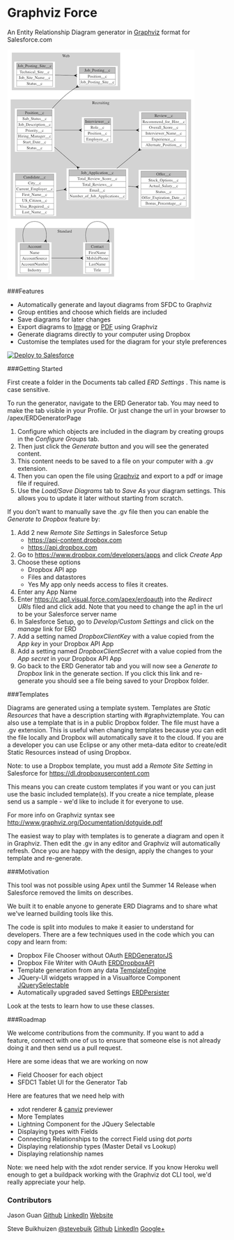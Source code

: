 Graphviz Force
========

An Entity Relationship Diagram generator in [Graphviz](http://graphviz.org) format for Salesforce.com

![Sample](assets/Recruiting+and+Standard.png)

###Features
- Automatically generate and layout diagrams from SFDC to Graphviz
- Group entities and choose which fields are included
- Save diagrams for later changes
- Export diagrams to [Image](assets/Recruiting+and+Standard.png) or [PDF](blob/master/assets/Recruiting+and+Standard.pdf?raw=true) using Graphviz
- Generate diagrams directly to your computer using Dropbox
- Customise the templates used for the diagram for your style preferences

<a href="https://githubsfdeploy.herokuapp.com/app/githubdeploy/stevebuik/GraphVizForce" target="deploy">
  <img alt="Deploy to Salesforce"
       src="https://raw.githubusercontent.com/afawcett/githubsfdeploy/master/src/main/webapp/resources/img/deploy.png">
</a>

###Getting Started

First create a folder in the Documents tab called *ERD Settings* . This name is case sensitive.

To run the generator, navigate to the ERD Generator tab. You may need to make the tab visible in your Profile. 
Or just change the url in your browser to /apex/ERDGeneratorPage

1. Configure which objects are included in the diagram by creating groups in the *Configure Groups* tab.
2. Then just click the *Generate* button and you will see the generated content. 
3. This content needs to be saved to a file on your computer with a .gv extension. 
4. Then you can open the file using [Graphviz](http://www.graphviz.org) and export to a pdf or image file if required.
5. Use the *Load/Save Diagrams* tab to *Save As* your diagram settings. This allows you to update it later without starting from scratch.

If you don't want to manually save the .gv file then you can enable the *Generate to Dropbox* feature by:

1. Add 2 new *Remote Site Settings* in Salesforce Setup
    - https://api-content.dropbox.com
    - https://api.dropbox.com
2. Go to https://www.dropbox.com/developers/apps and click *Create App*
3. Choose these options 
    - Dropbox API app
    - Files and datastores
    - Yes My app only needs access to files it creates.
4. Enter any App Name
5. Enter https://c.ap1.visual.force.com/apex/erdoauth into the *Redirect URIs* filed and click add. 
Note that you need to change the ap1 in the url to be your Salesforce server name
6. In Salesforce Setup, go to *Develop/Custom Settings* and click on the *manage* link for ERD
7. Add a setting named *DropboxClientKey* with a value copied from the *App key* in your Dropbox API App 
8. Add a setting named *DropboxClientSecret* with a value copied from the *App secret* in your Dropbox API App 
9. Go back to the ERD Generator tab and you will now see a *Generate to Dropbox* link in the generate section. 
If you click this link and re-generate you should see a file being saved to your Dropbox folder.

###Templates

Diagrams are generated using a template system. Templates are *Static Resources* that have a description starting with #graphviztemplate. 
You can also use a template that is in a public Dropbox folder. The file must have a .gv extension. 
This is useful when changing templates because you can edit the file locally and Dropbox will automatically save it to the cloud.
If you are a developer you can use Eclipse or any other meta-data editor to create/edit Static Resources instead of using Dropbox.

Note: to use a Dropbox template, you must add a *Remote Site Setting* in Salesforce for https://dl.dropboxusercontent.com

This means you can create custom templates if you want or you can just use the basic included template(s).
If you create a nice template, please send us a sample - we'd like to include it for everyone to use. 

For more info on Graphviz syntax see http://www.graphviz.org/Documentation/dotguide.pdf

The easiest way to play with templates is to generate a diagram and open it in Graphviz. 
Then edit the .gv in any editor and Graphviz will automatically refresh. Once you are happy with the design, apply the changes to your template and re-generate.

###Motivation

This tool was not possible using Apex until the Summer 14 Release when Salesforce removed the limits on describes.

We built it to enable anyone to generate ERD Diagrams and to share what we've learned building tools like this. 

The code is split into modules to make it easier to understand for developers. 
There are a few techniques used in the code which you can copy and learn from:

- Dropbox File Chooser without OAuth [ERDGeneratorJS](https://github.com/stevebuik/GraphVizForce/blob/master/src/staticresources/ERDGeneratorJS.resource)
- Dropbox File Writer with OAuth [ERDDropboxAPI](https://github.com/stevebuik/GraphVizForce/blob/master/src/classes/ERDDropboxAPI.cls)
- Template generation from any data [TemplateEngine](https://github.com/stevebuik/GraphVizForce/blob/master/src/classes/TemplateEngine.cls)
- JQuery-UI widgets wrapped in a Visualforce Component [JQuerySelectable](https://github.com/stevebuik/GraphVizForce/blob/master/src/components/JQuerySelectable.component)
- Automatically upgraded saved Settings [ERDPersister](https://github.com/stevebuik/GraphVizForce/blob/master/src/classes/ERDPersister.cls) 

Look at the tests to learn how to use these classes.

###Roadmap

We welcome contributions from the community. If you want to add a feature, connect with one of us to ensure that someone else is not already doing it and then send us a pull request.

Here are some ideas that we are working on now
- Field Chooser for each object
- SFDC1 Tablet UI for the Generator Tab

Here are features that we need help with
- xdot renderer & [canviz](https://code.google.com/p/canviz/) previewer
- More Templates
- Lightning Component for the JQuery Selectable
- Displaying types with Fields
- Connecting Relationships to the correct Field using dot *ports*
- Displaying relationship types (Master Detail vs Lookup)
- Displaying relationship names

Note: we need help with the xdot render service. If you know Heroku well enough to get a buildpack working with the Graphviz dot CLI tool, we'd really appreciate your help.
  
### Contributors

Jason Guan [Github](https://github.com/jasong327) [LinkedIn](https://www.linkedin.com/pub/jason-guan/39/3a9/346) [Website](http://cyberlemons.com/)

Steve Buikhuizen [@stevebuik](https://twitter.com/stevebuik) [Github](https://github.com/stevebuik) [LinkedIn](https://www.linkedin.com/in/stevebuikhuizen) [Google+](https://plus.google.com/+SteveBuikhuizen)